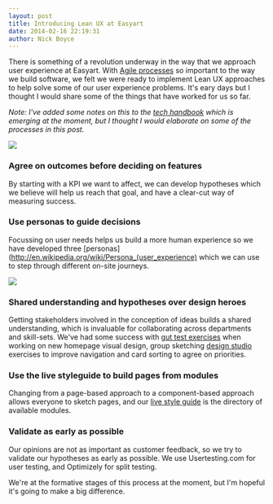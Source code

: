 ```yaml
---
layout: post
title: Introducing Lean UX at Easyart
date: 2014-02-16 22:19:31
author: Nick Boyce
---
```

There is something of a revolution underway in the way that we approach user experience at Easyart. With [Agile processes](http://easyart.github.io/2013/04/16/easyart-flavoured-agile/) so important to the way we build software, we felt we were ready to implement Lean UX approaches to help solve some of our user experience problems. It's eary days but I thought I would share some of the things that have worked for us so far.

*Note: I've added some notes on this to the [tech handbook](http://www.github.com/easyart/handbook) which is emerging at the moment, but I thought I would elaborate on some of the processes in this post.*

![](http://distilleryimage11.ak.instagram.com/6b11ac0a961a11e3b3ed0e5981f7b917_8.jpg)

### Agree on outcomes before deciding on features
By starting with a KPI we want to affect, we can develop hypotheses which we believe will help us reach that goal, and have a clear-cut way of measuring success.

### Use personas to guide decisions
Focussing on user needs helps us build a more human experience so we have developed three [personas](http://en.wikipedia.org/wiki/Persona_(user_experience) which we can use to step through different on-site journeys.

![](http://distilleryimage10.ak.instagram.com/48bd27167a5311e3b40d12f304019c2e_8.jpg)

### Shared understanding and hypotheses over design heroes
Getting stakeholders involved in the conception of ideas builds a shared understanding, which is invaluable for collaborating across departments and skill-sets. We've had some success with [gut test exercises](http://bradfrostweb.com/blog/post/establishing-design-direction/) when working on new homepage visual design, group sketching [design studio](http://goodkickoffmeetings.com/2010/04/design-studioprototyping-exercise/) exercises to improve navigation and card sorting to agree on priorities.

### Use the live styleguide to build pages from modules
Changing from a page-based approach to a component-based approach allows everyone to sketch pages, and our [live style guide](easyart.com/docs/styleguide) is the directory of available modules.

### Validate as early as possible
Our opinions are not as important as customer feedback, so we try to validate our hypotheses as early as possible. We use Usertesting.com for user testing, and Optimizely for split testing.

We're at the formative stages of this process at the moment, but I'm hopeful it's going to make a big difference.
